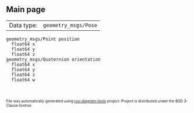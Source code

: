<!--
File was automatically generated using 'ros-diagram-tools' project.
Project is distributed under the BSD 3-Clause license.
-->

## Main page

|     |     |
| --- | --- |
| Data type: | `geometry_msgs/Pose` |

```
geometry_msgs/Point position
  float64 x
  float64 y
  float64 z
geometry_msgs/Quaternion orientation
  float64 x
  float64 y
  float64 z
  float64 w


```


</br>
<font size="1">
File was automatically generated using <a href="https://github.com/anetczuk/ros-diagram-tools"><i>ros-diagram-tools</i></a> project.
Project is distributed under the BSD 3-Clause license.
</font>
